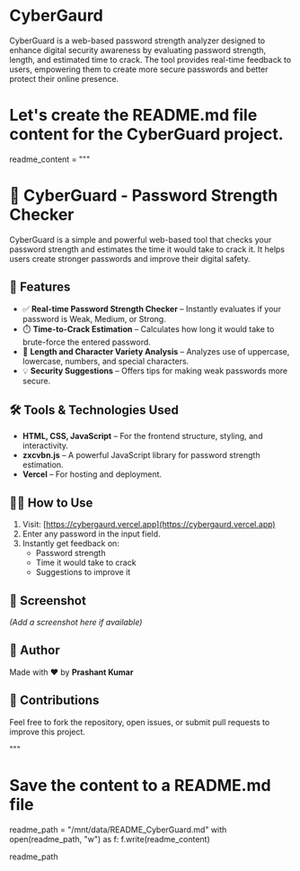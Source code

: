 # CyberGaurd
CyberGuard is a web-based password strength analyzer designed to enhance digital security awareness by evaluating password strength, length, and estimated time to crack. The tool provides real-time feedback to users, empowering them to create more secure passwords and better protect their online presence.
# Let's create the README.md file content for the CyberGuard project.
readme_content = """
# 🔐 CyberGuard - Password Strength Checker

CyberGuard is a simple and powerful web-based tool that checks your password strength and estimates the time it would take to crack it. It helps users create stronger passwords and improve their digital safety.

## 🚀 Features

- ✅ **Real-time Password Strength Checker** – Instantly evaluates if your password is Weak, Medium, or Strong.
- ⏱️ **Time-to-Crack Estimation** – Calculates how long it would take to brute-force the entered password.
- 📏 **Length and Character Variety Analysis** – Analyzes use of uppercase, lowercase, numbers, and special characters.
- 💡 **Security Suggestions** – Offers tips for making weak passwords more secure.

## 🛠 Tools & Technologies Used

- **HTML, CSS, JavaScript** – For the frontend structure, styling, and interactivity.
- **zxcvbn.js** – A powerful JavaScript library for password strength estimation.
- **Vercel** – For hosting and deployment.

## 👨‍💻 How to Use

1. Visit: [https://cybergaurd.vercel.app](https://cybergaurd.vercel.app)
2. Enter any password in the input field.
3. Instantly get feedback on:
   - Password strength
   - Time it would take to crack
   - Suggestions to improve it

## 📸 Screenshot

*(Add a screenshot here if available)*

## 👤 Author

Made with ❤️ by **Prashant Kumar**

## 🙌 Contributions

Feel free to fork the repository, open issues, or submit pull requests to improve this project.

"""

# Save the content to a README.md file
readme_path = "/mnt/data/README_CyberGuard.md"
with open(readme_path, "w") as f:
    f.write(readme_content)

readme_path
